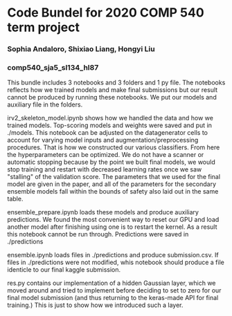 # Code Bundel for 2020 COMP 540 term project

### Sophia Andaloro, Shixiao Liang, Hongyi Liu
### comp540_sja5_sl134_hl87

This bundle includes 3 notebooks and 3 folders and 1 py file. The notebooks reflects how we trained models and make final submissions but our result cannot be produced by running these notebooks. We put our models and auxiliary file in the folders.

irv2_skeleton_model.ipynb shows how we handled the data and how we trained models. Top-scoring models and weights were saved and put in ./models. This notebook can be adjusted on the datagenerator cells to account for varying model inputs and augmentation/preprocessing procedures. That is how we constructed our various classifiers.
From here the hyperparameters can be optimized. We do not have a scanner or automatic stopping because by the point we built final models, we would stop training and restart with decreased learning rates once we saw "stalling" of the validation score. 
The parameters that we used for the final model are given in the paper, and all of the parameters for the secondary ensemble models fall within the bounds of safety also laid out in the same table. 


ensemble_prepare.ipynb loads these models and produce auxiliary predictions. We found the most convenient way to reset our GPU and load another model after finishing using one is to restart the kernel. As a result this notebook cannot be run through. Predictions were saved in ./predictions

ensemble.ipynb loads files in ./predictions and produce submission.csv. If files in ./predictions were not modified, whis notebook should produce a file identicle to our final kaggle submission.

res.py contains our implementation of a hidden Gaussian layer, which we moved around and tried to implement before deciding to set to zero for our final model submission (and thus returning to the keras-made API for final training.) This is just to show how we introduced such a layer.
